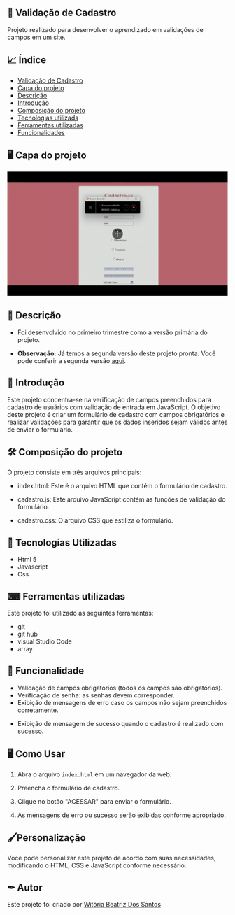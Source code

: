 
## 📃 Validação de Cadastro

Projeto realizado para desenvolver o aprendizado em validações de campos em um site.

## 📈 Índice 
* [Validação de Cadastro](https://github.com/Witoriabeatriz/Cadastro-versao-primaria/tree/main#-valida%C3%A7%C3%A3o-de-cadastro)  
* [Capa do projeto](https://github.com/Witoriabeatriz/Cadastro-versao-primaria/tree/main#%EF%B8%8F-capa-do-projeto)  
* [Descrição]()  
* [Introdução]()  
* [Composição do projeto]()  
* [Tecnologias utilizads]()  
* [Ferramentas utilizadas]()  
* [Funcionalidades]()  

## 🖥️ Capa do projeto

<img src="imgs/cadastro1.gif">

## 📌 Descrição

* Foi desenvolvido no primeiro trimestre como a versão primária do projeto.

* **Observação:** Já temos a segunda versão deste projeto pronta. Você pode conferir a segunda versão [aqui](https://witoriabeatriz.github.io/Cadastro-versao-final/).


## 📝 Introdução

Este projeto concentra-se na verificação de campos preenchidos para cadastro de usuários com validação de entrada em JavaScript. O objetivo deste projeto é criar um formulário de cadastro com campos obrigatórios e realizar validações para garantir que os dados inseridos sejam válidos antes de enviar o formulário.

## 🛠️ Composição do projeto 

O projeto consiste em três arquivos principais:

* index.html: Este é o arquivo HTML que contém o formulário de cadastro.

* cadastro.js: Este arquivo JavaScript contém as funções de validação do formulário.

* cadastro.css: O arquivo CSS que estiliza o formulário.


## 🤖 Tecnologias Utilizadas
* Html 5
* Javascript
* Css

## ⌨ Ferramentas utilizadas

Este projeto foi utilizado as seguintes ferramentas:
* git
* git hub
* visual Studio Code
* array

## 👾 Funcionalidade

* Validação de campos obrigatórios (todos os campos são obrigatórios).
* Verificação de senha: as senhas devem corresponder.
* Exibição de mensagens de erro caso os campos não sejam preenchidos corretamente.
- Exibição de mensagem de sucesso quando o cadastro é realizado com sucesso.

## 🖥️ Como Usar
1. Abra o arquivo `index.html` em um navegador da web.

2. Preencha o formulário de cadastro.

3. Clique no botão "ACESSAR" para enviar o formulário.

4. As mensagens de erro ou sucesso serão exibidas conforme apropriado.

## 🖌️Personalização
Você pode personalizar este projeto de acordo com suas necessidades, modificando o HTML, CSS e JavaScript conforme necessário.

## ✒ Autor
Este projeto foi criado por [Witória Beatriz Dos Santos](https://github.com/Witoriabeatriz)

 


